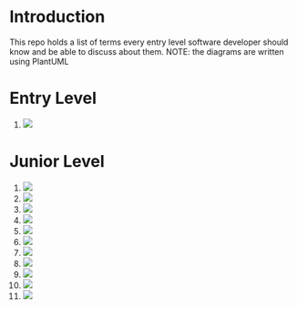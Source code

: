 # Introduction

This repo holds a list of terms every entry level software developer should know and be able to discuss about them.
NOTE: the diagrams are written using PlantUML

# Entry Level

1.  ![](./src/student_level.puml.png)

# Junior Level

1. ![](./src/junior_level.puml.png)
1. ![](./src/basic_computer.puml.png)
1. ![](./src/network.puml.png)
1. ![](./src/linux.puml.png)
1. ![](./src/git.puml.png)
1. ![](./src/editors.puml.png)
1. ![](./src/dev_flow.puml.png)
1. ![](./src/docs.puml.png)
1. ![](./src/virtualization.puml.png)
1. ![](./src/testing.puml.png)
1. ![](./src/devops.puml.png)
